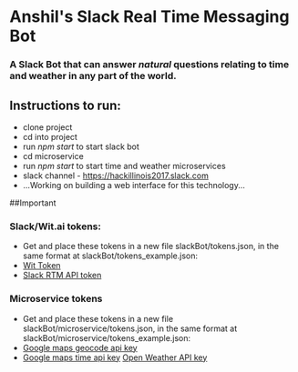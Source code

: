 # Anshil's Slack Real Time Messaging Bot
### A Slack Bot that can answer *natural* questions relating to time and weather in any part of the world.

## Instructions to run:
* clone project
* cd into project
* run *npm start* to start slack bot
* cd microservice
* run *npm start* to start time and weather microservices
* slack channel - https://hackillinois2017.slack.com
* ...Working on building a web interface for this technology...

##Important
### Slack/Wit.ai tokens:
* Get and place these tokens in a new file slackBot/tokens.json, in the same format at slackBot/tokens_example.json:
* [Wit Token](https://wit.ai/)
* [Slack RTM API token](https://api.slack.com/rtm)

### Microservice tokens
* Get and place these tokens in a new file slackBot/microservice/tokens.json, in the same format at slackBot/microservice/tokens_example.json:
* [Google maps geocode api key](https://developers.google.com/maps/documentation/geocoding/intro)
* [Google maps time api key](https://developers.google.com/maps/documentation/timezone/intro)
[Open Weather API key](https://openweathermap.org/api)





